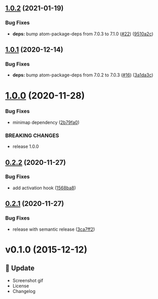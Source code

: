 ## [1.0.2](https://github.com/atom-minimap/minimap-cursorline/compare/v1.0.1...v1.0.2) (2021-01-19)


### Bug Fixes

* **deps:** bump atom-package-deps from 7.0.3 to 7.1.0 ([#22](https://github.com/atom-minimap/minimap-cursorline/issues/22)) ([9510a2c](https://github.com/atom-minimap/minimap-cursorline/commit/9510a2c25fb7bca7b21a861c6362157eaf272308))

## [1.0.1](https://github.com/atom-minimap/minimap-cursorline/compare/v1.0.0...v1.0.1) (2020-12-14)


### Bug Fixes

* **deps:** bump atom-package-deps from 7.0.2 to 7.0.3 ([#16](https://github.com/atom-minimap/minimap-cursorline/issues/16)) ([3a1da3c](https://github.com/atom-minimap/minimap-cursorline/commit/3a1da3cdeb54ba7d9dcf8f6d3215b96ff1319b56))

# [1.0.0](https://github.com/atom-minimap/minimap-cursorline/compare/v0.2.2...v1.0.0) (2020-11-28)


### Bug Fixes

* minimap dependency ([2b79fa0](https://github.com/atom-minimap/minimap-cursorline/commit/2b79fa01ff28299f3baf77ae41c40487610a2f81))


### BREAKING CHANGES

* release 1.0.0

## [0.2.2](https://github.com/atom-minimap/minimap-cursorline/compare/v0.2.1...v0.2.2) (2020-11-27)


### Bug Fixes

* add activation hook ([1568ba8](https://github.com/atom-minimap/minimap-cursorline/commit/1568ba8f3f00e0e6110b9c4b5bc21ea062d95f98))

## [0.2.1](https://github.com/atom-minimap/minimap-cursorline/compare/v0.2.0...v0.2.1) (2020-11-27)


### Bug Fixes

* release with semantic release ([3ca7ff2](https://github.com/atom-minimap/minimap-cursorline/commit/3ca7ff2f1878629693838e88f6808a88e2085d28))

<a name="v0.1.0"></a>
# v0.1.0 (2015-12-12)

## :memo: Update

- Screenshot gif
- License
- Changelog
